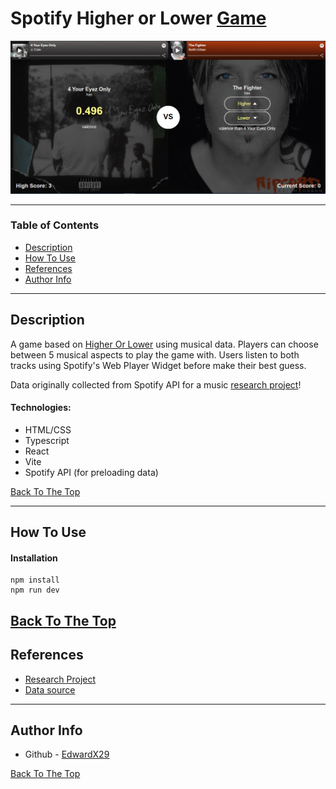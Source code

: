 # Spotify Higher or Lower [Game](https://edwardx29.github.io/spotify-higher-lower)

![Project Image](https://raw.githubusercontent.com/EdwardX29/spotify-higher-lower/main/.github/images/projectImage.png)

---

### Table of Contents

- [Description](#description)
- [How To Use](#how-to-use)
- [References](#references)
- [Author Info](#author-info)

---

## Description

A game based on [Higher Or Lower](https://higherlowergame.com) using musical data. Players can choose between 5 musical aspects to play the game with. Users listen to both tracks using Spotify's Web Player Widget before make their best guess.

Data originally collected from Spotify API for a music [research project](https://github.com/EdwardX29/MusicMeta_DataAnalysis/)!

#### Technologies:

- HTML/CSS
- Typescript
- React
- Vite
- Spotify API (for preloading data)

[Back To The Top](#spotify-higher-or-lower-game)

---

## How To Use

#### Installation
```shell
npm install
npm run dev
```

[Back To The Top](#spotify-higher-or-lower-game)
---

## References

- [Research Project](https://github.com/EdwardX29/MusicMeta_DataAnalysis/)
- [Data source](https://github.com/EdwardX29/MusicMeta_DataAnalysis/Spotify/Data)

---

## Author Info

- Github - [EdwardX29](https://github.com/EdwardX29)

[Back To The Top](#spotify-higher-or-lower-game)